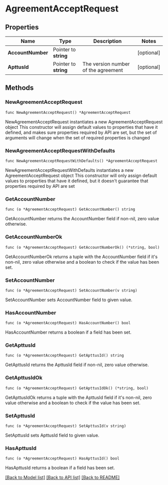 # AgreementAcceptRequest

## Properties

Name | Type | Description | Notes
------------ | ------------- | ------------- | -------------
**AccountNumber** | Pointer to **string** |  | [optional] 
**ApttusId** | Pointer to **string** | The version number of the agreement | [optional] 

## Methods

### NewAgreementAcceptRequest

`func NewAgreementAcceptRequest() *AgreementAcceptRequest`

NewAgreementAcceptRequest instantiates a new AgreementAcceptRequest object
This constructor will assign default values to properties that have it defined,
and makes sure properties required by API are set, but the set of arguments
will change when the set of required properties is changed

### NewAgreementAcceptRequestWithDefaults

`func NewAgreementAcceptRequestWithDefaults() *AgreementAcceptRequest`

NewAgreementAcceptRequestWithDefaults instantiates a new AgreementAcceptRequest object
This constructor will only assign default values to properties that have it defined,
but it doesn't guarantee that properties required by API are set

### GetAccountNumber

`func (o *AgreementAcceptRequest) GetAccountNumber() string`

GetAccountNumber returns the AccountNumber field if non-nil, zero value otherwise.

### GetAccountNumberOk

`func (o *AgreementAcceptRequest) GetAccountNumberOk() (*string, bool)`

GetAccountNumberOk returns a tuple with the AccountNumber field if it's non-nil, zero value otherwise
and a boolean to check if the value has been set.

### SetAccountNumber

`func (o *AgreementAcceptRequest) SetAccountNumber(v string)`

SetAccountNumber sets AccountNumber field to given value.

### HasAccountNumber

`func (o *AgreementAcceptRequest) HasAccountNumber() bool`

HasAccountNumber returns a boolean if a field has been set.

### GetApttusId

`func (o *AgreementAcceptRequest) GetApttusId() string`

GetApttusId returns the ApttusId field if non-nil, zero value otherwise.

### GetApttusIdOk

`func (o *AgreementAcceptRequest) GetApttusIdOk() (*string, bool)`

GetApttusIdOk returns a tuple with the ApttusId field if it's non-nil, zero value otherwise
and a boolean to check if the value has been set.

### SetApttusId

`func (o *AgreementAcceptRequest) SetApttusId(v string)`

SetApttusId sets ApttusId field to given value.

### HasApttusId

`func (o *AgreementAcceptRequest) HasApttusId() bool`

HasApttusId returns a boolean if a field has been set.


[[Back to Model list]](../README.md#documentation-for-models) [[Back to API list]](../README.md#documentation-for-api-endpoints) [[Back to README]](../README.md)


